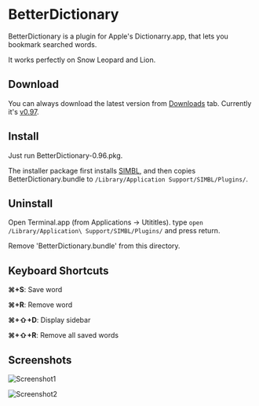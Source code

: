 BetterDictionary
================
BetterDictionary is a plugin for Apple's Dictionarry.app, that lets you bookmark searched words.

It works perfectly on Snow Leopard and Lion. 


Download
--------
You can always download the latest version from [Downloads](https://github.com/pooriaazimi/BetterDictionary/downloads) tab. Currently it's [v0.97](https://github.com/downloads/pooriaazimi/BetterDictionary/BetterDictionary-0.97.pkg).


Install
-------
Just run BetterDictionary-0.96.pkg.

The installer package first installs [SIMBL](http://www.culater.net/software/SIMBL/SIMBL.php), and then copies BetterDictionary.bundle to `/Library/Application Support/SIMBL/Plugins/`.


Uninstall
---------
Open Terminal.app (from Applications -> Utititles). type `open /Library/Application\ Support/SIMBL/Plugins/` and press return.

Remove 'BetterDictionary.bundle' from this directory.


Keyboard Shortcuts
------------------
**⌘+S**: Save word

**⌘+R**: Remove word

**⌘+⇧+D**: Display sidebar

**⌘+⇧+R**: Remove all saved words


Screenshots
-----------
![Screenshot1](https://github.com/pooriaazimi/BetterDictionary/raw/master/Images/BetterDictionary-Lion.png)

![Screenshot2](https://github.com/pooriaazimi/BetterDictionary/raw/master/Images/BetterDictionary-SnowLeopard.png)